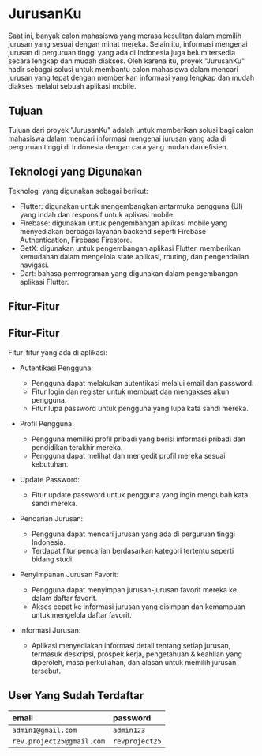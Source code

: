 # JurusanKu

Saat ini, banyak calon mahasiswa yang merasa kesulitan dalam memilih jurusan yang sesuai dengan minat mereka. Selain itu, informasi mengenai jurusan di perguruan tinggi yang ada di Indonesia juga belum tersedia secara lengkap dan mudah diakses. Oleh karena itu, proyek "JurusanKu" hadir sebagai solusi untuk membantu calon mahasiswa dalam mencari jurusan yang tepat dengan memberikan informasi yang lengkap dan mudah diakses melalui sebuah aplikasi mobile.

## Tujuan

Tujuan dari proyek "JurusanKu" adalah untuk memberikan solusi bagi calon mahasiswa dalam mencari informasi mengenai jurusan yang ada di perguruan tinggi di Indonesia dengan cara yang mudah dan efisien.

## Teknologi yang Digunakan

Teknologi yang digunakan sebagai berikut:

- Flutter: digunakan untuk mengembangkan antarmuka pengguna (UI) yang indah dan responsif untuk aplikasi mobile.
- Firebase: digunakan untuk pengembangan aplikasi mobile yang menyediakan berbagai layanan backend seperti Firebase Authentication, Firebase Firestore.
- GetX: digunakan untuk pengembangan aplikasi Flutter, memberikan kemudahan dalam mengelola state aplikasi, routing, dan pengendalian navigasi.
- Dart: bahasa pemrograman yang digunakan dalam pengembangan aplikasi Flutter.

## Fitur-Fitur

## Fitur-Fitur

Fitur-fitur yang ada di aplikasi:

- Autentikasi Pengguna:

  - Pengguna dapat melakukan autentikasi melalui email dan password.
  - Fitur login dan register untuk membuat dan mengakses akun pengguna.
  - Fitur lupa password untuk pengguna yang lupa kata sandi mereka.

- Profil Pengguna:

  - Pengguna memiliki profil pribadi yang berisi informasi pribadi dan pendidikan terakhir mereka.
  - Pengguna dapat melihat dan mengedit profil mereka sesuai kebutuhan.

- Update Password:

  - Fitur update password untuk pengguna yang ingin mengubah kata sandi mereka.

- Pencarian Jurusan:

  - Pengguna dapat mencari jurusan yang ada di perguruan tinggi Indonesia.
  - Terdapat fitur pencarian berdasarkan kategori tertentu seperti bidang studi.

- Penyimpanan Jurusan Favorit:

  - Pengguna dapat menyimpan jurusan-jurusan favorit mereka ke dalam daftar favorit.
  - Akses cepat ke informasi jurusan yang disimpan dan kemampuan untuk mengelola daftar favorit.

- Informasi Jurusan:
  - Aplikasi menyediakan informasi detail tentang setiap jurusan, termasuk deskripsi, prospek kerja, pengetahuan & keahlian yang diperoleh, masa perkuliahan, dan alasan untuk memilih jurusan tersebut.

## User Yang Sudah Terdaftar

| email                     | password       |
| :------------------------ | :------------- |
| `admin1@gmail.com`        | `admin123`     |
| `rev.project25@gmail.com` | `revproject25` |
